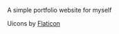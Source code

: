 A simple portfolio website for myself

Uicons by <a href="https://www.flaticon.com/uicons">Flaticon</a>

